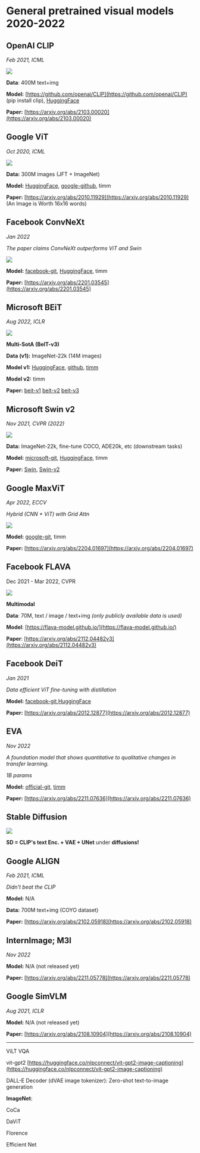 # General pretrained visual models 2020-2022

OpenAI CLIP
-----------

_Feb 2021, ICML_

![](./image.png)

**Data**: 400M text+img

**Model:** [https://github.com/openai/CLIP](https://github.com/openai/CLIP) (pip install clip), [HuggingFace](https://huggingface.co/docs/transformers/v4.25.1/en/model_doc/clip#overview)

**Paper:** [https://arxiv.org/abs/2103.00020](https://arxiv.org/abs/2103.00020)

  

Google ViT
----------

_Oct 2020, ICML_

![](./image(1).png)

**Data:** 300M images (JFT + ImageNet)

**Model:** [HuggingFace](https://huggingface.co/docs/transformers/model_doc/vit), [google-github](https://github.com/google-research/vision_transformer), timm

**Paper:** [https://arxiv.org/abs/2010.11929](https://arxiv.org/abs/2010.11929) (An Image is Worth 16x16 words)

  

Facebook ConvNeXt
-----------------

_Jan 2022_

_The paper claims ConvNeXt outperforms ViT and Swin_

![](./image(2).png)

**Model:** [facebook-git](https://github.com/facebookresearch/ConvNeXt), [HuggingFace](https://huggingface.co/docs/transformers/main/en/model_doc/convnext), timm

**Paper:** [https://arxiv.org/abs/2201.03545](https://arxiv.org/abs/2201.03545)

  

Microsoft BEiT
--------------

_Aug 2022, ICLR_

![](./image(3).png)

**Multi-SotA (BeIT-v3)**

**Data (v1):** ImageNet-22k (14M images)

**Model v1:** [HuggingFace](https://huggingface.co/models?sort=downloads&search=beit), [github](https://github.com/microsoft/unilm/tree/master/beit), [timm](https://github.com/rwightman/pytorch-image-models)

**Model v2:** timm

**Paper:** [beit-v1](https://arxiv.org/abs/2106.08254) [beit-v2](https://arxiv.org/abs/2208.06366) [beit-v3](https://arxiv.org/abs/2208.10442)

  

**Microsoft Swin v2**
---------------------

_Nov 2021, CVPR (2022)_

![](./image(4).png)

**Data:** ImageNet-22k, fine-tune COCO, ADE20k, etc (downstream tasks)

**Model:** [microsoft-git](https://github.com/microsoft/Swin-Transformer), [HuggingFace](https://huggingface.co/docs/transformers/main/en/model_doc/swinv2), timm

**Paper:** [Swin](https://arxiv.org/abs/2103.14030), [Swin-v2](https://arxiv.org/abs/2111.09883)

  

Google MaxViT
-------------

_Apr 2022, ECCV_

_Hybrid (CNN + ViT) with Grid Attn_

![](./image(5).png)

**Model:** [google-git](https://github.com/google-research/maxvit), timm

**Paper:** [https://arxiv.org/abs/2204.01697](https://arxiv.org/abs/2204.01697)

  

Facebook FLAVA
--------------

Dec 2021 - Mar 2022, CVPR

![](./image(6).png)

**Multimodal**

**Data**: 70M, text / image / text+img _(only publicly available data is used)_

**Model**: [https://flava-model.github.io/](https://flava-model.github.io/)

**Paper**: [https://arxiv.org/abs/2112.04482v3](https://arxiv.org/abs/2112.04482v3)

  

**Facebook DeiT**
-----------------

_Jan 2021_

_Data efficient ViT fine-tuning with distillation_

**Model:** [facebook-git](https://github.com/facebookresearch/deit),[HuggingFace](https://huggingface.co/docs/transformers/model_doc/deit)

**Paper:** [https://arxiv.org/abs/2012.12877](https://arxiv.org/abs/2012.12877)

  

**EVA**
-------

_Nov 2022_

_A foundation model that shows quantitative to qualitative changes in transfer learning._

_1B params_

**Model:** [official-git](https://github.com/baaivision/EVA), [timm](https://github.com/rwightman/pytorch-image-models#dec-8-2022)

**Paper:** [https://arxiv.org/abs/2211.07636](https://arxiv.org/abs/2211.07636)

  

Stable Diffusion
----------------

![](./image(7).png)

**SD = CLIP's text Enc. + VAE + UNet** under **diffusions!**

  

**Google ALIGN**
----------------

_Feb 2021, ICML_

_Didn't beat the CLIP_

**Model:** N/A

**Data:** 700M text+img (COYO dataset)

**Paper:** [https://arxiv.org/abs/2102.05918](https://arxiv.org/abs/2102.05918)

  

**InternImage; M3I**
--------------------

_Nov 2022_

**Model:** N/A (not released yet)

**Paper:** [https://arxiv.org/abs/2211.05778](https://arxiv.org/abs/2211.05778)

  

**Google SimVLM**
-------------------

_Aug 2021, ICLR_

**Model:** N/A (not released yet)

**Paper:** [https://arxiv.org/abs/2108.10904](https://arxiv.org/abs/2108.10904)

  

* * *

ViLT VQA

vit-gpt2 [https://huggingface.co/nlpconnect/vit-gpt2-image-captioning](https://huggingface.co/nlpconnect/vit-gpt2-image-captioning)

DALL-E Decoder (dVAE image tokenizer): Zero-shot text-to-image generation

  

**ImageNet**:

CoCa

DaViT

Florence

Efficient Net

